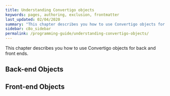 ```yaml
---
title: Understanding Convertigo objects
keywords: pages, authoring, exclusion, frontmatter
last_updated: 02/04/2020
summary: "This chapter describes you how to use Convertigo objects for back and front ends."
sidebar: c8o_sidebar
permalink: /programming-guide/understanding-convertigo-objects/
---
```

This chapter describes you how to use Convertigo objects for back and front ends.

## Back-end Objects

## Front-end Objects